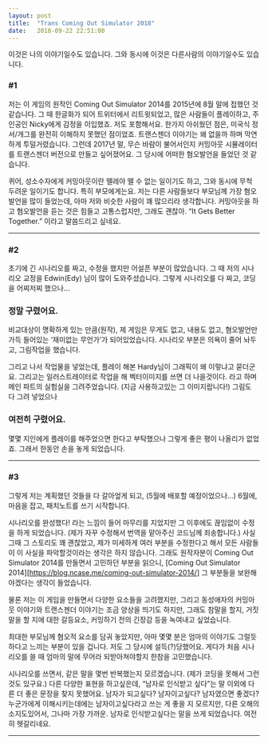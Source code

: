 ```yaml
---
layout: post
title:  "Trans Coming Out Simulator 2018"
date:   2018-09-22 22:51:00
---
```


이것은 나의 이야기일수도 있습니다. 그와 동시에 이것은 다른사람의 이야기일수도 있습니다.


### #1

저는 이 게임의 원작인 Coming Out Simulator 2014를 2015년에 8월 말에 접했던 것 같습니다. 그 때 한글화가 되어 트위터에서 리트윗되었고,  많은 사람들이 플레이하고, 주인공인 Nicky에게 감정을 이입했죠. 저도 포함해서요. 한가지 아쉬웠던 점은, 미국식 정서/개그를 완전히 이해하지 못했던 점이었죠. 트랜스젠더 이야기는 왜 없을까 하며 막연하게 투덜거렸습니다. 그런데 2017년 말, 무슨 바람이 불어서인지 커밍아웃 시뮬레이터를 트랜스젠더 버전으로 만들고 싶어졌어요. 그 당시에 어떠한 혐오발언을 들었던 것 같습니다.


퀴어, 성소수자에게 커밍아웃이란 뗄레야 뗄 수 없는 일이기도 하고, 그와 동시에 무척 두려운 일이기도 합니다.  특히 부모에게는요. 저는 다른 사람들보다 부모님께 가장 혐오발언을 많이 들었는데, 아마 저와 비슷한 사람이 꽤 많으리라 생각합니다. 커밍아웃을 하고 혐오발언을 듣는 것은 힘들고 고통스럽지만, 그래도 괜찮아. “It Gets Better Together.” 이라고 말씀드리고 싶네요.


- - -

### #2

초기에 긴 시나리오를 짜고, 수정을 했지만 어설픈 부분이 많았습니다. 그 때 저의 시나리오 교정을 Edwin(Edy) 님이 많이 도와주셨습니다. 그렇게 시나리오를 다 짜고, 코딩을 어찌저찌 했으나... 

### 정말 구렸어요.


비교대상이 명확하게 있는 만큼(원작), 제 게임은 무게도 없고, 내용도 없고, 혐오발언만 가득 들어있는 ‘재미없는 무언가’가 되어있었습니다. 시나리오 부분은 의욕이 줄어 놔두고, 그림작업을 했습니다. 


그리고 나서 작업물을 넣었는데, 플레이 해본 Hardy님이 그래픽이 왜 이렇냐고 묻더군요. 그리고는 일러스트레이터로 작업을 해 벡터이미지를 쓰면 더 나을것이다. 라고 하며 메인 파트의 실험실을 그려주었습니다. (지금 사용하고있는 그 이미지랍니다!)
그림도 다 그려 넣었으나

### 여전히 구렸어요.

몇몇 지인에게 플레이를 해주었으면 한다고 부탁했으나 그렇게 좋은 평이 나올리가 없었죠.
그래서 한동안 손을 놓게 되었습니다.


- - -

### #3

그렇게 저는 계획했던 것들을 다 갈아엎게 되고, (5월에 배포할 예정이었으나…) 6월에, 마음을 잡고, 패치노트를 쓰기 시작합니다.


시나리오를 완성했다! 라는 느낌이 들어 마무리를 지었지만 그 이후에도 끊임없이 수정을 하게 되었습니다. (제가 자꾸 수정해서 번역을 맡아주신 코드님께 죄송합니다.) 사실 그때 그 스토리도 꽤 괜찮았고, 제가 미세하게 여러 부분을 수정한다고 해서 모든 사람들이 이 사실을 파악할것이라는 생각은 하지 않습니다. 그래도 원작자분이 Coming Out Simulator 2014를 만들면서 고민하던 부분을 읽으니, [Coming Out Simulator 2014][https://blog.ncase.me/coming-out-simulator-2014/]
그 부분들을 보완해야겠다는 생각이 들었습니다. 

물론 저는 이 게임을 만들면서 다양한 요소들을 고려했지만, 그리고 동성애자의 커밍아웃 이야기와 트랜스젠더 이야기는 조금 양상을 띄기도 하지만, 그래도 참말을 할지, 거짓말을 할 지에 대한 갈등요소, 커밍하기 전의 긴장감 등을 녹여내고 싶었습니다.

최대한 부모님께 혐오적 요소를 담궈 놓았지만, 아마 몇몇 분은 엄마의 이야기도 그럴듯 하다고 느끼는 부분이 있을 겁니다. 저도 그 당시에 설득(?)당했어요. 게다가 처음 시나리오를 쓸 때 엄마의 말에 무어라 되받아쳐야할지 한참을 고민했습니다.

시나리오를 쓰면서, 같은 말을 몇번 반복했는지 모르겠습니다. (제가 코딩을 못해서 그런 것도 있구요.) 다른 다양한 표현을 하고싶은데, “남자로 인식받고 싶다”는 말 이외에 다른 더 좋은 문장을 찾지 못했어요. 남자가 되고싶다? 남자이고싶다? 남자였으면 좋겠다? 누군가에게 이해시키는데에는 남자이고싶다라고 쓰는 게 좋을 지 모르지만, 다른 오해의 소지도있어서, 그나마 가장 가까운. 남자로 인식받고싶다는 말을 쓰게 되었습니다. 여전히 헷갈리네요.


- - -
